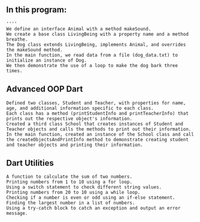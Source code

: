 ## In this program:
    ''''
    We define an interface Animal with a method makeSound.
    We create a base class LivingBeing with a property name and a method breathe.
    The Dog class extends LivingBeing, implements Animal, and overrides the makeSound method.
    In the main function, we read data from a file (dog_data.txt) to initialize an instance of Dog.
    We then demonstrate the use of a loop to make the dog bark three times.

## Advanced OOP Dart
    Defined two classes, Student and Teacher, with properties for name, age, and additional information specific to each class.
    Each class has a method (printStudentInfo and printTeacherInfo) that prints out the respective object's information.
    Created a third class School that creates instances of Student and Teacher objects and calls the methods to print out their information.
    In the main function, created an instance of the School class and call the createObjectsAndPrintInfo method to demonstrate creating student and teacher objects and printing their information.
    
## Dart Utilities
    
    A function to calculate the sum of two numbers.
    Printing numbers from 1 to 10 using a for loop.
    Using a switch statement to check different string values.
    Printing numbers from 20 to 10 using a while loop.
    Checking if a number is even or odd using an if-else statement.
    Finding the largest number in a list of numbers.
    Using a try-catch block to catch an exception and output an error message.

